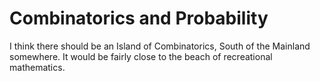 # Combinatorics and Probability

I think there should be an Island of Combinatorics, South of the Mainland somewhere. It would be fairly close to the beach of recreational mathematics.
